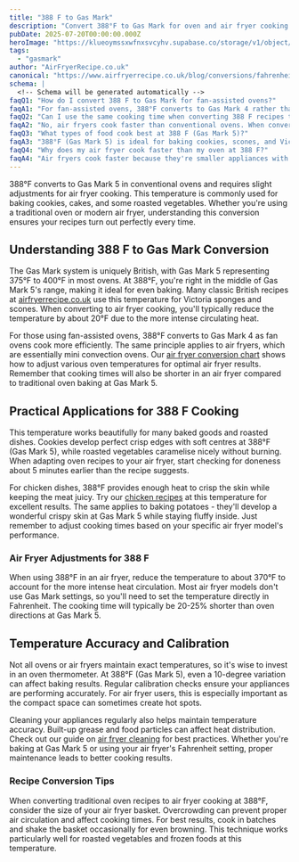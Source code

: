 ```yaml
---
title: "388 F to Gas Mark"
description: "Convert 388°F to Gas Mark for oven and air fryer cooking. Includes conversion chart, baking tips, and temperature adjustments for perfect results."
pubDate: 2025-07-20T00:00:00.000Z
heroImage: "https://klueoymssxwfnxsvcyhv.supabase.co/storage/v1/object/public/Shmucket/388-f-to-gas-mark.png"
tags:
  - "gasmark"
author: "AirFryerRecipe.co.uk"
canonical: "https://www.airfryerrecipe.co.uk/blog/conversions/fahrenheit-to-gas-mark/388-f-to-gas-mark"
schema: |
  <!-- Schema will be generated automatically -->
faqQ1: "How do I convert 388 F to Gas Mark for fan-assisted ovens?"
faqA1: "For fan-assisted ovens, 388°F converts to Gas Mark 4 rather than Gas Mark 5. The fan circulates heat more efficiently, so you typically reduce the Gas Mark by 1 when using a fan oven compared to conventional ovens."
faqQ2: "Can I use the same cooking time when converting 388 F recipes to my air fryer?"
faqA2: "No, air fryers cook faster than conventional ovens. When converting 388°F (Gas Mark 5) recipes, reduce cooking time by 20-25% and check for doneness earlier. Start checking about 5 minutes before the original recipe's suggested time."
faqQ3: "What types of food cook best at 388 F (Gas Mark 5)?"
faqA3: "388°F (Gas Mark 5) is ideal for baking cookies, scones, and Victoria sponge cakes. It's also excellent for roasting vegetables, baking potatoes, and cooking chicken pieces with crispy skin. The temperature provides enough heat for browning without burning."
faqQ4: "Why does my air fryer cook faster than my oven at 388 F?"
faqA4: "Air fryers cook faster because they're smaller appliances with intense, rapid air circulation. The compact space and powerful fan distribute heat more efficiently than a conventional oven, reducing cooking times even at the same temperature settings."
---
```

<p>388°F converts to Gas Mark 5 in conventional ovens and requires slight adjustments for air fryer cooking. This temperature is commonly used for baking cookies, cakes, and some roasted vegetables. Whether you're using a traditional oven or modern air fryer, understanding this conversion ensures your recipes turn out perfectly every time.</p>

<h2>Understanding 388 F to Gas Mark Conversion</h2>
<p>The Gas Mark system is uniquely British, with Gas Mark 5 representing 375°F to 400°F in most ovens. At 388°F, you're right in the middle of Gas Mark 5's range, making it ideal for even baking. Many classic British recipes at <a href=https://www.airfryerrecipe.co.uk/recipes>airfryerrecipe.co.uk</a> use this temperature for Victoria sponges and scones. When converting to air fryer cooking, you'll typically reduce the temperature by about 20°F due to the more intense circulating heat.</p>
<p>For those using fan-assisted ovens, 388°F converts to Gas Mark 4 as fan ovens cook more efficiently. The same principle applies to air fryers, which are essentially mini convection ovens. Our <a href=https://www.airfryerrecipe.co.uk/air-fryer-conversion-chart>air fryer conversion chart</a> shows how to adjust various oven temperatures for optimal air fryer results. Remember that cooking times will also be shorter in an air fryer compared to traditional oven baking at Gas Mark 5.</p>

<h2>Practical Applications for 388 F Cooking</h2>
<p>This temperature works beautifully for many baked goods and roasted dishes. Cookies develop perfect crisp edges with soft centres at 388°F (Gas Mark 5), while roasted vegetables caramelise nicely without burning. When adapting oven recipes to your air fryer, start checking for doneness about 5 minutes earlier than the recipe suggests.</p>
<p>For chicken dishes, 388°F provides enough heat to crisp the skin while keeping the meat juicy. Try our <a href=https://www.airfryerrecipe.co.uk/recipe-category/chicken>chicken recipes</a> at this temperature for excellent results. The same applies to baking potatoes - they'll develop a wonderful crispy skin at Gas Mark 5 while staying fluffy inside. Just remember to adjust cooking times based on your specific air fryer model's performance.</p>

<h3>Air Fryer Adjustments for 388 F</h3>
<p>When using 388°F in an air fryer, reduce the temperature to about 370°F to account for the more intense heat circulation. Most air fryer models don't use Gas Mark settings, so you'll need to set the temperature directly in Fahrenheit. The cooking time will typically be 20-25% shorter than oven directions at Gas Mark 5.</p>

<h2>Temperature Accuracy and Calibration</h2>
<p>Not all ovens or air fryers maintain exact temperatures, so it's wise to invest in an oven thermometer. At 388°F (Gas Mark 5), even a 10-degree variation can affect baking results. Regular calibration checks ensure your appliances are performing accurately. For air fryer users, this is especially important as the compact space can sometimes create hot spots.</p>
<p>Cleaning your appliances regularly also helps maintain temperature accuracy. Built-up grease and food particles can affect heat distribution. Check out our guide on <a href=https://www.airfryerrecipe.co.uk/air-fryer-cleaner>air fryer cleaning</a> for best practices. Whether you're baking at Gas Mark 5 or using your air fryer's Fahrenheit setting, proper maintenance leads to better cooking results.</p>

<h3>Recipe Conversion Tips</h3>
<p>When converting traditional oven recipes to air fryer cooking at 388°F, consider the size of your air fryer basket. Overcrowding can prevent proper air circulation and affect cooking times. For best results, cook in batches and shake the basket occasionally for even browning. This technique works particularly well for roasted vegetables and frozen foods at this temperature.</p>
